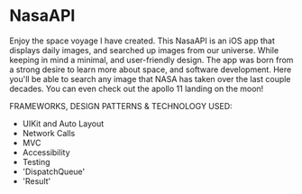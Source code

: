 # NasaAPI
Enjoy the space voyage I have created.
This NasaAPI is an iOS app that displays daily images, and searched up images from our universe. While keeping in mind a minimal, and user-friendly design. The app was born from a strong desire to learn more about space, and software development. 
Here you'll be able to search any image that NASA has taken over the last couple decades. 
You can even check out the apollo 11 landing on the moon! 

FRAMEWORKS, DESIGN PATTERNS & TECHNOLOGY USED: 
- UIKit and Auto Layout
- Network Calls
- MVC
- Accessibility
- Testing
- 'DispatchQueue'
- 'Result'
